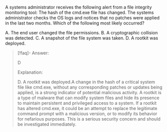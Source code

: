 
A systems administrator receives the following alert from a file integrity monitoring tool: The hash of the cmd.exe file has changed. The systems administrator checks the OS logs and notices that no patches were applied in the last two months. Which of the following most likely occurred? 

A. The end user changed the file permissions. 
B. A cryptographic collision was detected. 
C. A snapshot of the file system was taken. 
D. A rootkit was deployed.

> [!faq]- Answer: 
> 
> D 
> 
> Explanation: 
> 
> D. A rootkit was deployed.A change in the hash of a critical system file like cmd.exe, without any corresponding patches or updates being applied, is a strong indicator of potential malicious activity. A rootkit is a type of malware that can modify system files and hide its presence to maintain persistent and privileged access to a system. If a rootkit has altered cmd.exe, it could be an attempt to replace the legitimate command prompt with a malicious version, or to modify its behavior for nefarious purposes. This is a serious security concern and should be investigated immediately.

